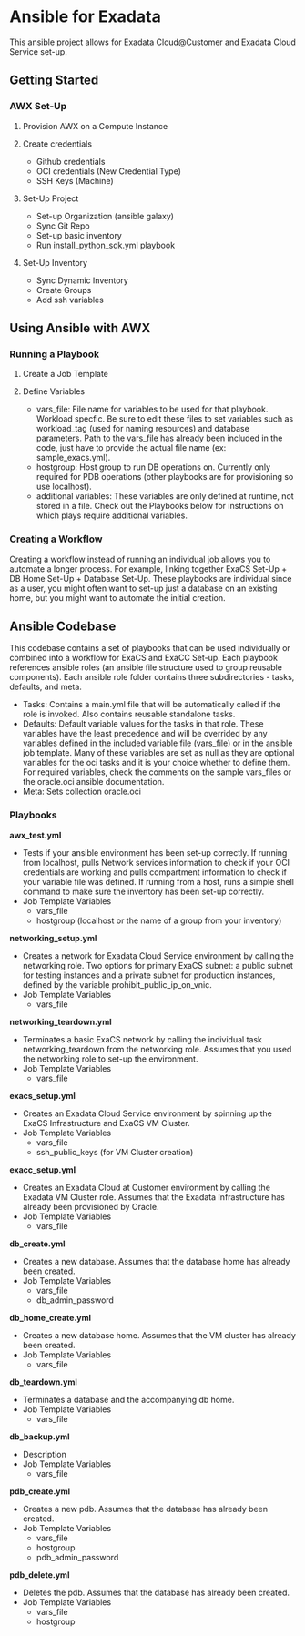 # Ansible for Exadata

This ansible project allows for Exadata Cloud@Customer and Exadata Cloud Service set-up. 

## Getting Started

### AWX Set-Up

1. Provision AWX on a Compute Instance

2. Create credentials
    - Github credentials
    - OCI credentials (New Credential Type)
    - SSH Keys (Machine) 

2. Set-Up Project
    - Set-up Organization (ansible galaxy)
    - Sync Git Repo
    - Set-up basic inventory
    - Run install_python_sdk.yml playbook

3. Set-Up Inventory
    - Sync Dynamic Inventory
    - Create Groups
    - Add ssh variables
    


## Using Ansible with AWX

### Running a Playbook
 
1. Create a Job Template

2. Define Variables
    - vars_file: File name for variables to be used for that playbook. Workload specfic. Be sure to edit these files to set variables such as workload_tag (used for naming resources) and database parameters. Path to the vars_file has already been included in the code, just have to provide the actual file name (ex: sample_exacs.yml). 
    - hostgroup: Host group to run DB operations on. Currently only required for PDB operations (other playbooks are for provisioning so use localhost).
    - additional variables: These variables are only defined at runtime, not stored in a file. Check out the Playbooks below for instructions on which plays require additional variables.

### Creating a Workflow

Creating a workflow instead of running an individual job allows you to automate a longer process. For example, linking together ExaCS Set-Up + DB Home Set-Up + Database Set-Up. These playbooks are individual since as a user, you might often want to set-up just a database on an existing home, but you might want to automate the initial creation.


## Ansible Codebase

This codebase contains a set of playbooks that can be used individually or combined into a workflow for ExaCS and ExaCC Set-up. Each playbook references ansible roles (an ansible file structure used to group reusable components). Each ansible role folder contains three subdirectories - tasks, defaults, and meta. 

- Tasks: Contains a main.yml file that will be automatically called if the role is invoked. Also contains reusable standalone tasks.
- Defaults: Default variable values for the tasks in that role. These variables have the least precedence and will be overrided by any variables defined in the included variable file (vars_file) or in the ansible job template. Many of these variables are set as null as they are optional variables for the oci tasks and it is your choice whether to define them. For required variables, check the comments on the sample vars_files or the oracle.oci ansible documentation. 
- Meta: Sets collection oracle.oci


### Playbooks

**awx_test.yml**
- Tests if your ansible environment has been set-up correctly. If running from localhost, pulls Network services information to check if your OCI credentials are working and pulls compartment information to check if your variable file was defined. If running from a host, runs a simple shell command to make sure the inventory has been set-up correctly.
- Job Template Variables
    - vars_file
    - hostgroup (localhost or the name of a group from your inventory)

**networking_setup.yml**
- Creates a network for Exadata Cloud Service environment by calling the networking role. Two options for primary ExaCS subnet: a public subnet for testing instances and a private subnet for production instances, defined by the variable prohibit_public_ip_on_vnic.
- Job Template Variables
    - vars_file

**networking_teardown.yml**
- Terminates a basic ExaCS network by calling the individual task networking_teardown from the networking role. Assumes that you used the networking role to set-up the environment.
- Job Template Variables
    - vars_file

**exacs_setup.yml**
- Creates an Exadata Cloud Service environment by spinning up the ExaCS Infrastructure and ExaCS VM Cluster. 
- Job Template Variables
    - vars_file
    - ssh_public_keys (for VM Cluster creation)

**exacc_setup.yml**
- Creates an Exadata Cloud at Customer environment by calling the Exadata VM Cluster role. Assumes that the Exadata Infrastructure has already been provisioned by Oracle.
- Job Template Variables
    - vars_file

**db_create.yml**
- Creates a new database. Assumes that the database home has already been created.
- Job Template Variables
    - vars_file
    - db_admin_password

**db_home_create.yml**
- Creates a new database home. Assumes that the VM cluster has already been created.
- Job Template Variables
    - vars_file

**db_teardown.yml**
- Terminates a database and the accompanying db home.
- Job Template Variables
    - vars_file

**db_backup.yml**
- Description
- Job Template Variables
    - vars_file

**pdb_create.yml**
- Creates a new pdb. Assumes that the database has already been created.
- Job Template Variables
    - vars_file
    - hostgroup
    - pdb_admin_password

**pdb_delete.yml**
- Deletes the pdb. Assumes that the database has already been created.
- Job Template Variables
    - vars_file
    - hostgroup